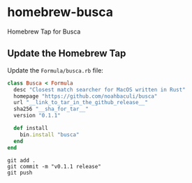 # homebrew-busca

Homebrew Tap for Busca

## Update the Homebrew Tap

Update the `Formula/busca.rb` file:

```ruby
class Busca < Formula
  desc "Closest match searcher for MacOS written in Rust"
  homepage "https://github.com/noahbaculi/busca"
  url "__link_to_tar_in_the_github_release__"
  sha256 "__sha_for_tar__"
  version "0.1.1"

  def install
    bin.install "busca"
  end
end
```

```shell
git add .
git commit -m "v0.1.1 release"
git push
```

